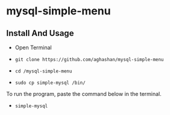 # mysql-simple-menu

## Install And Usage
- Open Terminal
- ```
  git clone https://github.com/aghashan/mysql-simple-menu
   ```
- ```
  cd /mysql-simple-menu
  ```
- ```
  sudo cp simple-mysql /bin/
  ```
 To run the program, paste the command below in the terminal. 
- ```
  simple-mysql
  ``` 